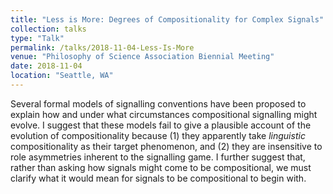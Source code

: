```yaml
---
title: "Less is More: Degrees of Compositionality for Complex Signals"
collection: talks
type: "Talk"
permalink: /talks/2018-11-04-Less-Is-More
venue: "Philosophy of Science Association Biennial Meeting"
date: 2018-11-04
location: "Seattle, WA"
---
```


Several formal models of signalling conventions have been proposed to explain how and under what circumstances compositional signalling might evolve. I suggest that these models fail to give a plausible account of the evolution of compositionality because (1) they apparently take _linguistic_ compositionality as their target phenomenon, and (2) they are insensitive to role asymmetries inherent to the signalling game. I further suggest that, rather than asking how signals might come to be compositional, we must clarify what it would mean for signals to be compositional to begin with.
